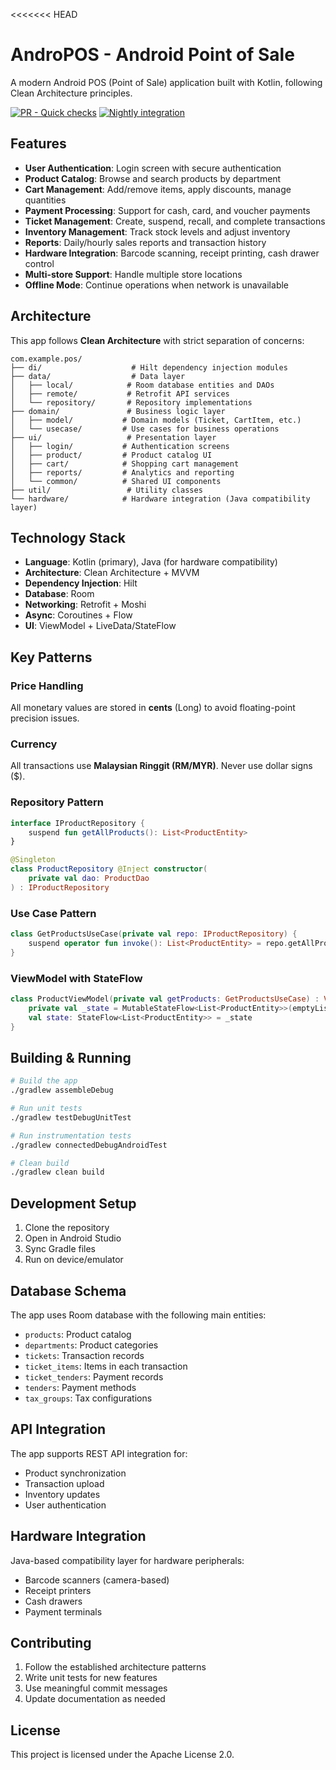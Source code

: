 <<<<<<< HEAD
# AndroPOS - Android Point of Sale

A modern Android POS (Point of Sale) application built with Kotlin, following Clean Architecture principles.

<!-- CI status badges -->
[![PR - Quick checks](https://github.com/Giras91/AndroPOS/actions/workflows/pr-check.yml/badge.svg?branch=main)](https://github.com/Giras91/AndroPOS/actions/workflows/pr-check.yml)
[![Nightly integration](https://github.com/Giras91/AndroPOS/actions/workflows/nightly-integration.yml/badge.svg?branch=main)](https://github.com/Giras91/AndroPOS/actions/workflows/nightly-integration.yml)

## Features

- **User Authentication**: Login screen with secure authentication
- **Product Catalog**: Browse and search products by department
- **Cart Management**: Add/remove items, apply discounts, manage quantities
- **Payment Processing**: Support for cash, card, and voucher payments
- **Ticket Management**: Create, suspend, recall, and complete transactions
- **Inventory Management**: Track stock levels and adjust inventory
- **Reports**: Daily/hourly sales reports and transaction history
- **Hardware Integration**: Barcode scanning, receipt printing, cash drawer control
- **Multi-store Support**: Handle multiple store locations
- **Offline Mode**: Continue operations when network is unavailable

## Architecture

This app follows **Clean Architecture** with strict separation of concerns:

```
com.example.pos/
├── di/                    # Hilt dependency injection modules
├── data/                  # Data layer
│   ├── local/            # Room database entities and DAOs
│   ├── remote/           # Retrofit API services
│   └── repository/       # Repository implementations
├── domain/               # Business logic layer
│   ├── model/           # Domain models (Ticket, CartItem, etc.)
│   └── usecase/         # Use cases for business operations
├── ui/                   # Presentation layer
│   ├── login/           # Authentication screens
│   ├── product/         # Product catalog UI
│   ├── cart/            # Shopping cart management
│   ├── reports/         # Analytics and reporting
│   └── common/          # Shared UI components
├── util/                 # Utility classes
└── hardware/            # Hardware integration (Java compatibility layer)
```

## Technology Stack

- **Language**: Kotlin (primary), Java (for hardware compatibility)
- **Architecture**: Clean Architecture + MVVM
- **Dependency Injection**: Hilt
- **Database**: Room
- **Networking**: Retrofit + Moshi
- **Async**: Coroutines + Flow
- **UI**: ViewModel + LiveData/StateFlow

## Key Patterns

### Price Handling
All monetary values are stored in **cents** (Long) to avoid floating-point precision issues.

### Currency
All transactions use **Malaysian Ringgit (RM/MYR)**. Never use dollar signs ($).

### Repository Pattern
```kotlin
interface IProductRepository {
    suspend fun getAllProducts(): List<ProductEntity>
}

@Singleton
class ProductRepository @Inject constructor(
    private val dao: ProductDao
) : IProductRepository
```

### Use Case Pattern
```kotlin
class GetProductsUseCase(private val repo: IProductRepository) {
    suspend operator fun invoke(): List<ProductEntity> = repo.getAllProducts()
}
```

### ViewModel with StateFlow
```kotlin
class ProductViewModel(private val getProducts: GetProductsUseCase) : ViewModel() {
    private val _state = MutableStateFlow<List<ProductEntity>>(emptyList())
    val state: StateFlow<List<ProductEntity>> = _state
}
```

## Building & Running

```bash
# Build the app
./gradlew assembleDebug

# Run unit tests
./gradlew testDebugUnitTest

# Run instrumentation tests
./gradlew connectedDebugAndroidTest

# Clean build
./gradlew clean build
```

## Development Setup

1. Clone the repository
2. Open in Android Studio
3. Sync Gradle files
4. Run on device/emulator

## Database Schema

The app uses Room database with the following main entities:
- `products`: Product catalog
- `departments`: Product categories
- `tickets`: Transaction records
- `ticket_items`: Items in each transaction
- `ticket_tenders`: Payment records
- `tenders`: Payment methods
- `tax_groups`: Tax configurations

## API Integration

The app supports REST API integration for:
- Product synchronization
- Transaction upload
- Inventory updates
- User authentication

## Hardware Integration

Java-based compatibility layer for hardware peripherals:
- Barcode scanners (camera-based)
- Receipt printers
- Cash drawers
- Payment terminals

## Contributing

1. Follow the established architecture patterns
2. Write unit tests for new features
3. Use meaningful commit messages
4. Update documentation as needed

## License

This project is licensed under the Apache License 2.0.
